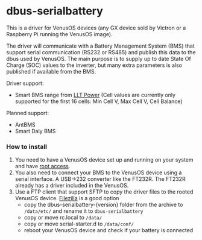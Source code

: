 # dbus-serialbattery
This is a driver for VenusOS devices (any GX device sold by Victron or a Raspberry Pi running the VenusOS image). 

The driver will communicate with a Battery Management System (BMS) that support serial communication (RS232 or RS485) 
and publish this data to the dbus used by VenusOS. The main purpose is to supply up to date State Of Charge (SOC) values
to the inverter, but many extra parameters is also published if available from the BMS.

Driver support:
 * Smart BMS range from [LLT Power](https://www.lithiumbatterypcb.com/product-instructionev-battery-pcb-boardev-battery-pcb-board/ev-battery-pcb-board/smart-bms-of-power-battery/) 
(Cell values are currently only supported for the first 16 cells: Min Cell V, Max Cell V, Cell Balance) 

Planned support:
 * AntBMS
 * Smart Daly BMS 

### How to install
1. You need to have a VenusOS device set up and running on your system and have [root access](https://www.victronenergy.com/live/ccgx:root_access).
2. You also need to connect your BMS to the VenusOS device using a serial interface. A USB->232 converter like the FT232R. The FT232R already has a driver included in the VenusOS.
3. Use a FTP client that support SFTP to copy the driver files to the rooted VenusOS device. [Filezilla](https://filezilla-project.org/) is a good option
   - copy the dbus-serialbattery-{version} folder from the archive to `/data/etc/` and rename it to `dbus-serialbattery`
   - copy or move rc.local to `/data/`
   - copy or move serial-starter.d to `/data/conf/`
   - reboot your VenusOS device and check if your battery is connected

